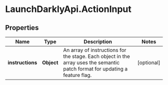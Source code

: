 # LaunchDarklyApi.ActionInput

## Properties

Name | Type | Description | Notes
------------ | ------------- | ------------- | -------------
**instructions** | **Object** | An array of instructions for the stage. Each object in the array uses the semantic patch format for updating a feature flag. | [optional] 


